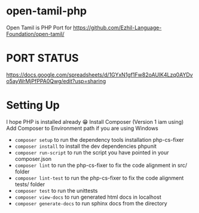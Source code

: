 # open-tamil-php
Open Tamil is PHP Port for https://github.com/Ezhil-Language-Foundation/open-tamil/

# PORT STATUS 
https://docs.google.com/spreadsheets/d/1GYxN1gf1Fw82oAUlK4Lzq0AYDvo5ayWrMjPfPPA0Qwg/edit?usp=sharing

# Setting Up 
I hope PHP is installed already 😁
Install Composer (Version 1 iam using)
Add Composer to Environment path if you are using Windows 

- `composer setup` to run the dependency tools installation php-cs-fixer 
- `composer install` to install the dev dependencies phpunit 
- `composer run-script` to run the script you have pointed in your composer.json
- `composer lint` to run the php-cs-fixer to fix the code alignment in src/ folder
- `composer lint-test` to run the php-cs-fixer to fix the code alignment tests/ folder
- `composer test` to run the unittests 
- `composer view-docs` to run generated html docs in localhost 
- `composer generate-docs` to run sphinx docs from the directory 